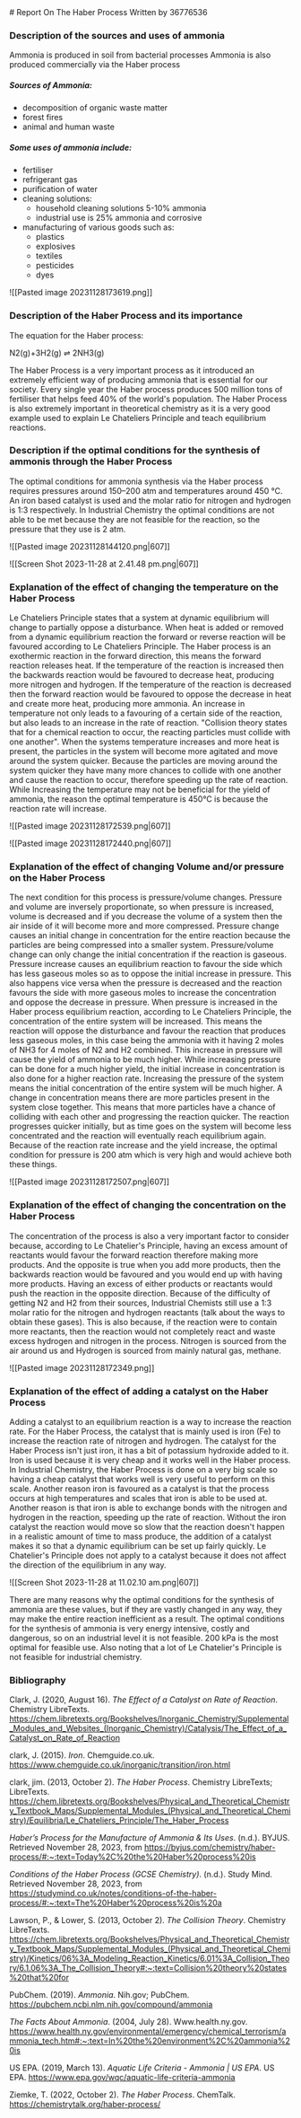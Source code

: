 
<div style="page-break-after: always;"></div># Report On The Haber Process
Written by 36776536

### Description of the sources and uses of ammonia

Ammonia is produced in soil from bacterial processes
Ammonia is also produced commercially via the Haber process

##### Sources of Ammonia:

- decomposition of organic waste matter
- forest fires
- animal and human waste

##### Some uses of ammonia include:
- fertiliser
- refrigerant gas
- purification of water
- cleaning solutions:
	- household cleaning solutions 5-10% ammonia
	- industrial use is 25% ammonia and corrosive
- manufacturing of various goods such as:
	- plastics
	- explosives
	- textiles
	- pesticides
	- dyes

![[Pasted image 20231128173619.png]]

### Description of the Haber Process and its importance

The equation for the Haber process:


N2(g)+3H2(g) ⇌ 2NH3(g)


The Haber Process is a very important process as it introduced an extremely efficient way of producing ammonia that is essential for our society. Every single year the Haber process produces 500 million tons of fertiliser that helps feed 40% of the world's population. The Haber Process is also extremely important in theoretical chemistry as it is a very good example used to explain Le Chateliers Principle and teach equilibrium reactions. 

### Description if the optimal conditions for the synthesis of ammonis through the Haber Process

The optimal conditions for ammonia synthesis via the Haber process requires pressures around 150–200 atm and temperatures around 450 °C. An iron based catalyst is used and the molar ratio for nitrogen and hydrogen is 1:3 respectively. In Industrial Chemistry the optimal conditions are not able to be met because they are not feasible for the reaction, so the pressure that they use is 2 atm. 


![[Pasted image 20231128144120.png|607]]

![[Screen Shot 2023-11-28 at 2.41.48 pm.png|607]]


### Explanation of the effect of changing the temperature on the Haber Process

Le Chateliers Principle states that a system at dynamic equilibrium will change to partially oppose a disturbance. When heat is added or removed from a dynamic equilibrium reaction the forward or reverse reaction will be favoured according to Le Chateliers Principle. The Haber process is an exothermic reaction in the forward direction, this means the forward reaction releases heat. If the temperature of the reaction is increased then the backwards reaction would be favoured to decrease heat, producing more nitrogen and hydrogen. If the temperature of the reaction is decreased then the forward reaction would be favoured to oppose the decrease in heat and create more heat, producing more ammonia. An increase in temperature not only leads to a favouring of a certain side of the reaction, but also leads to an increase in the rate of reaction. "Collision theory states that for a chemical reaction to occur, the reacting particles must collide with one another". When the systems temperature increases and more heat is present, the particles in the system will become more agitated and move around the system quicker. Because the particles are moving around the system quicker they have many more chances to collide with one another and cause the reaction to occur, therefore speeding up the rate of reaction. While Increasing the temperature may not be beneficial for the yield of ammonia, the reason the optimal temperature is 450°C is because the reaction rate will increase.


![[Pasted image 20231128172539.png|607]]

![[Pasted image 20231128172440.png|607]]


### Explanation of the effect of changing Volume and/or  pressure on the Haber Process

The next condition for this process is pressure/volume changes. Pressure and volume are inversely proportionate, so when pressure is increased, volume is decreased and if you decrease the volume of a system then the air inside of it will become more and more compressed. Pressure change causes an initial change in concentration for the entire reaction because the particles are being compressed into a smaller system. Pressure/volume change can only change the initial concentration if the reaction is gaseous. Pressure increase causes an equilibrium reaction to favour the side which has less gaseous moles so as to oppose the initial increase in pressure. This also happens vice versa when the pressure is decreased and the reaction favours the side with more gaseous moles to increase the concentration and oppose the decrease in pressure. When pressure is increased in the Haber process equilibrium reaction, according to Le Chateliers Principle, the concentration of the entire system will be increased. This means the reaction will oppose the disturbance and favour the reaction that produces less gaseous moles, in this case being the ammonia with it having 2 moles of NH3 for 4 moles of N2 and H2 combined. This increase in pressure will cause the yield of ammonia to be much higher. While increasing pressure can be done for a much higher yield, the initial increase in concentration is also done for a higher reaction rate. Increasing the pressure of the system means the initial concentration of the entire system will be much higher. A change in concentration means there are more particles present in the system close together. This means that more particles have a chance of colliding with each other and progressing the reaction quicker. The reaction progresses quicker initially, but as time goes on the system will become less concentrated and the reaction will eventually reach equilibrium again. Because of the reaction rate increase and the yield increase, the optimal condition for pressure is 200 atm which is very high and would achieve both these things. 


![[Pasted image 20231128172507.png|607]]


### Explanation of the effect of changing the concentration on the Haber Process

The concentration of the process is also a very important factor to consider because, according to Le Chatelier's Principle, having an excess amount of reactants would favour the forward reaction therefore making more products. And the opposite is true when you add more products, then the backwards reaction would be favoured and you would end up with having more products. Having an excess of either products or reactants would push the reaction in the opposite direction. Because of the difficulty of getting N2 and H2 from their sources, Industrial Chemists still use a 1:3 molar ratio for the nitrogen and hydrogen reactants (talk about the ways to obtain these gases). This is also because, if the reaction were to contain more reactants, then the reaction would not completely react and waste excess hydrogen and nitrogen in the process. Nitrogen is sourced from the air around us and Hydrogen is sourced from mainly natural gas, methane. 

![[Pasted image 20231128172349.png]]


### Explanation of the effect of adding a catalyst on the Haber Process

Adding a catalyst to an equilibrium reaction is a way to increase the reaction rate. For the Haber Process, the catalyst that is mainly used is iron (Fe) to increase the reaction rate of nitrogen and hydrogen. The catalyst for the Haber Process isn't just iron, it has a bit of potassium hydroxide added to it. Iron is used because it is very cheap and it works well in the Haber process. In Industrial Chemistry, the Haber Process is done on a very big scale so having a cheap catalyst that works well is very useful to perform on this scale. Another reason iron is favoured as a catalyst is that the process occurs at high temperatures and scales that iron is able to be used at. Another reason is that iron is able to exchange bonds with the nitrogen and hydrogen in the reaction, speeding up the rate of reaction. Without the iron catalyst the reaction would move so slow that the reaction doesn't happen in a realistic amount of time to mass produce, the addition of a catalyst makes it so that a dynamic equilibrium can be set up fairly quickly. Le Chatelier's Principle does not apply to a catalyst because it does not affect the direction of the equilibrium in any way. 


![[Screen Shot 2023-11-28 at 11.02.10 am.png|607]]


There are many reasons why the optimal conditions for the synthesis of ammonia are these values, but if they are vastly changed in any way, they may make the entire reaction inefficient as a result. The optimal conditions for the synthesis of ammonia is very energy intensive, costly and dangerous, so on an industrial level it is not feasible. 200 kPa is the most optimal for feasible use. Also noting that a lot of Le Chatelier's Principle is not feasible for industrial chemistry.


### Bibliography


Clark, J. (2020, August 16). _The Effect of a Catalyst on Rate of Reaction_. Chemistry LibreTexts. https://chem.libretexts.org/Bookshelves/Inorganic_Chemistry/Supplemental_Modules_and_Websites_(Inorganic_Chemistry)/Catalysis/The_Effect_of_a_Catalyst_on_Rate_of_Reaction

clark, J. (2015). _Iron_. Chemguide.co.uk. https://www.chemguide.co.uk/inorganic/transition/iron.html

clark, jim. (2013, October 2). _The Haber Process_. Chemistry LibreTexts; LibreTexts. https://chem.libretexts.org/Bookshelves/Physical_and_Theoretical_Chemistry_Textbook_Maps/Supplemental_Modules_(Physical_and_Theoretical_Chemistry)/Equilibria/Le_Chateliers_Principle/The_Haber_Process

_Haber’s Process for the Manufacture of Ammonia & Its Uses_. (n.d.). BYJUS. Retrieved November 28, 2023, from https://byjus.com/chemistry/haber-process/#:~:text=Today%2C%20the%20Haber%20process%20is

_Conditions of the Haber Process (GCSE Chemistry)_. (n.d.). Study Mind. Retrieved November 28, 2023, from https://studymind.co.uk/notes/conditions-of-the-haber-process/#:~:text=The%20Haber%20process%20is%20a

Lawson, P., & Lower, S. (2013, October 2). _The Collision Theory_. Chemistry LibreTexts. https://chem.libretexts.org/Bookshelves/Physical_and_Theoretical_Chemistry_Textbook_Maps/Supplemental_Modules_(Physical_and_Theoretical_Chemistry)/Kinetics/06%3A_Modeling_Reaction_Kinetics/6.01%3A_Collision_Theory/6.1.06%3A_The_Collision_Theory#:~:text=Collision%20theory%20states%20that%20for

PubChem. (2019). _Ammonia_. Nih.gov; PubChem. https://pubchem.ncbi.nlm.nih.gov/compound/ammonia

_The Facts About Ammonia_. (2004, July 28). Www.health.ny.gov. https://www.health.ny.gov/environmental/emergency/chemical_terrorism/ammonia_tech.htm#:~:text=In%20the%20environment%2C%20ammonia%20is

US EPA. (2019, March 13). _Aquatic Life Criteria - Ammonia | US EPA_. US EPA. https://www.epa.gov/wqc/aquatic-life-criteria-ammonia

Ziemke, T. (2022, October 2). _The Haber Process_. ChemTalk. https://chemistrytalk.org/haber-process/

